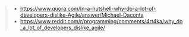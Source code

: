 > - https://www.quora.com/In-a-nutshell-why-do-a-lot-of-developers-dislike-Agile/answer/Michael-Daconta
> - https://www.reddit.com/r/programming/comments/4rt4ka/why_do_a_lot_of_developers_dislike_agile/
